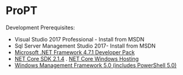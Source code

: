 # ProPT


Development Prerequisites:
* Visual Studio 2017 Professional - Install from MSDN
* Sql Server Management Studio 2017- Install from MSDN
* [Microsoft .NET Framework 4.7.1 Developer Pack](https://www.microsoft.com/en-us/download/details.aspx?id=56119)
* [NET Core SDK 2.1.4](https://www.microsoft.com/net/download/thank-you/dotnet-sdk-2.1.4-windows-x64-installer)
. [NET Core Windows Hosting](https://aka.ms/dotnetcore-2-windowshosting)
* [Windows Management Framework 5.0 (includes PowerShell 5.0)](https://www.microsoft.com/en-us/download/details.aspx?id=50395)
